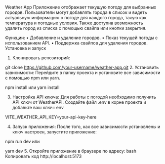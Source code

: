 Weather App
Приложение отображает текущую погоду для выбранных городов. Пользователи могут добавлять города в список и видеть актуальную информацию о погоде для каждого города, такую как температура и погодные условия. Также доступна возможность удалить город из списка с помощью свайпа или кнопки закрытия.

Функции:
• Добавление и удаление городов.
• Показ текущей погоды с использованием API.
• Поддержка свайпов для удаления городов.
Установка и запуск

1. Клонировать репозиторий:

git clone https://github.com/your-username/weather-app.git 2. Установить зависимости:
Перейдите в папку проекта и установите все зависимости с помощью npm или yarn.

npm install
или
yarn install

3. Настройка API ключа:
   Для работы с погодой необходимо получить API ключ от WeatherAPI.
   Создайте файл .env в корне проекта и добавьте ваш ключ:
   env

VITE_WEATHER_API_KEY=your-api-key-here

4. Запуск приложения:
   После того, как все зависимости установлены и ключ настроен, запустите приложение:

npm run dev
или

yarn dev 5. Откройте приложение в браузере по адресу:
bash
Копировать код
http://localhost:5173
